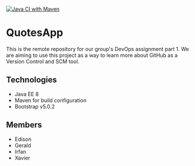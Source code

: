 [![Java CI with Maven](https://github.com/edisonlimllk/QuotesApp/actions/workflows/maven.yml/badge.svg)](https://github.com/edisonlimllk/QuotesApp/actions/workflows/maven.yml)

# QuotesApp
This is the remote repository for our group's DevOps assignment part 1. We are aiming to use this project as a way to learn more about GitHub as a Version Control and SCM tool.

## Technologies
* Java EE 8
* Maven for build configuration
* Bootstrap v5.0.2

## Members
* Edison
* Gerald
* Irfan
* Xavier
